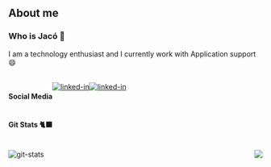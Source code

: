 ## About me
### Who is Jacó 🤔

<p alt="about me">I am a technology enthusiast and I currently work with Application support 😄
  <br>
  <br>
</p>


<div alt="social media" style="display: flex; flex-direction: row;">
     
#### Social Media

  <a href="https://www.linkedin.com/in/jacomaga" target="_blank">
    <img alt="linked-in" src="https://img.shields.io/badge/linkedin-%230077B5.svg?&style=for-the-badge&logo=linkedin&logoColor=white" />
  </a>

  <a href="https://stackoverflow.com/users/10754944/jac%c3%b3-magalh%c3%a3es" target="_blank">
    <img alt="linked-in" src="https://img.shields.io/badge/-Stack%20overflow-FE7A16?style=for-the-badge&logo=stack-overflow&logoColor=white" />
  </a>
  
</div>

<div alt="git stats">
  
#### Git Stats 🐈‍⬛

<br>
  <img src="https://github-readme-stats.vercel.app/api?username=jacomaga&theme=tokyonight&show_icons=true" alt="git-stats" align="left" />


  <img src="https://github-readme-stats.vercel.app/api/top-langs/?username=jacomaga&hide=html&layout=compact=true&theme=tokyonight" align="right"  />

</div>


